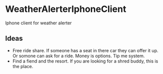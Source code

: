 # WeatherAlerterIphoneClient
Iphone client for weather alerter


## Ideas
- Free ride share. If someone has a seat in there car they can offer it up. Or somone can ask for a ride. Money is options. Tip me system.
- Find a fiend and the resort. If you are looking for a shred buddy, this is the place. 

